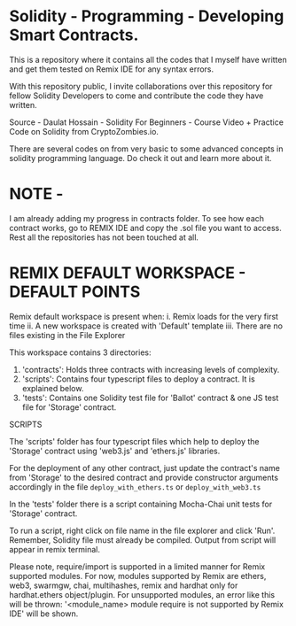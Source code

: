 # Solidity - Programming - Developing Smart Contracts.
This is a repository where it contains all the codes that I myself have written and get them tested on Remix IDE for any syntax errors. 

With this repository public, I invite collaborations over this repository for fellow Solidity Developers to come and contribute the code they have written. 




Source - Daulat Hossain - Solidity For Beginners - Course Video + Practice Code on Solidity from CryptoZombies.io. 

There are several codes on from very basic to some advanced concepts in solidity programming language. Do check it out and learn more about it. 

# NOTE - 
I am already adding my progress in contracts folder. To see how each contract works, go to REMIX IDE and copy the .sol file you want to access. Rest all the repositories has not been touched at all. 

# REMIX DEFAULT WORKSPACE - DEFAULT POINTS

Remix default workspace is present when:
i. Remix loads for the very first time 
ii. A new workspace is created with 'Default' template
iii. There are no files existing in the File Explorer

This workspace contains 3 directories:

1. 'contracts': Holds three contracts with increasing levels of complexity.
2. 'scripts': Contains four typescript files to deploy a contract. It is explained below.
3. 'tests': Contains one Solidity test file for 'Ballot' contract & one JS test file for 'Storage' contract.

SCRIPTS

The 'scripts' folder has four typescript files which help to deploy the 'Storage' contract using 'web3.js' and 'ethers.js' libraries.

For the deployment of any other contract, just update the contract's name from 'Storage' to the desired contract and provide constructor arguments accordingly 
in the file `deploy_with_ethers.ts` or  `deploy_with_web3.ts`

In the 'tests' folder there is a script containing Mocha-Chai unit tests for 'Storage' contract.

To run a script, right click on file name in the file explorer and click 'Run'. Remember, Solidity file must already be compiled.
Output from script will appear in remix terminal.

Please note, require/import is supported in a limited manner for Remix supported modules.
For now, modules supported by Remix are ethers, web3, swarmgw, chai, multihashes, remix and hardhat only for hardhat.ethers object/plugin.
For unsupported modules, an error like this will be thrown: '<module_name> module require is not supported by Remix IDE' will be shown.



